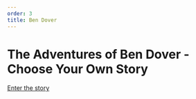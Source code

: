 ```yaml
---
order: 3
title: Ben Dover
---
```


# The Adventures of Ben Dover - Choose Your Own Story
[Enter the story](master.html)